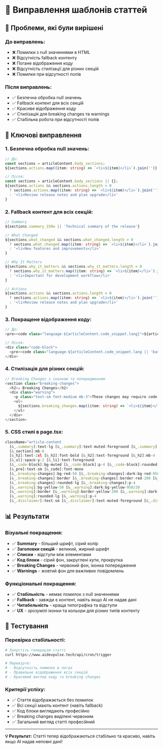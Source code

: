 # 🔧 Виправлення шаблонів статтей

## 🎯 Проблеми, які були вирішені

### **До виправлень:**
- ❌ Помилки з null значеннями в HTML
- ❌ Відсутність fallback контенту
- ❌ Погане відображення коду
- ❌ Відсутність стилізації для різних секцій
- ❌ Помилки при відсутності полів

### **Після виправлень:**
- ✅ Безпечна обробка null значень
- ✅ Fallback контент для всіх секцій
- ✅ Красиве відображення коду
- ✅ Стилізація для breaking changes та warnings
- ✅ Стабільна робота при відсутності полів

## 🔧 Ключові виправлення

### **1. Безпечна обробка null значень:**
```typescript
// До:
const sections = articleContent.body_sections;
${sections.actions.map((item: string) => `<li>${item}</li>`).join('')}

// Після:
const sections = articleContent.body_sections || {};
${sections.actions && sections.actions.length > 0
  ? sections.actions.map((item: string) => `<li>${item}</li>`).join('')
  : '<li>Review release notes and plan upgrade</li>'
}
```

### **2. Fallback контент для всіх секцій:**
```typescript
// Summary
${sections.summary_150w || 'Technical summary of the release'}

// What Changed
${sections.what_changed && sections.what_changed.length > 0 
  ? sections.what_changed.map((item: string) => `<li>${item}</li>`).join('')
  : '<li>New features and improvements</li>'
}

// Why It Matters
${sections.why_it_matters && sections.why_it_matters.length > 0
  ? sections.why_it_matters.map((item: string) => `<li>${item}</li>`).join('')
  : '<li>Important for development workflow</li>'
}

// Actions
${sections.actions && sections.actions.length > 0
  ? sections.actions.map((item: string) => `<li>${item}</li>`).join('')
  : '<li>Review release notes and plan upgrade</li>'
}
```

### **3. Покращене відображення коду:**
```typescript
// До:
<pre><code class="language-${articleContent.code_snippet.lang}">${articleContent.code_snippet.code}</code></pre>

// Після:
<div class="code-block">
  <pre><code class="language-${articleContent.code_snippet.lang || 'bash'}">${articleContent.code_snippet.code}</code></pre>
</div>
```

### **4. Стилізація для різних секцій:**
```typescript
// Breaking Changes з іконкою та попередженням
<section class="breaking-changes">
  <h2>⚠️ Breaking Changes</h2>
  <div class="warning">
    <p class="text-sm font-medium mb-3">These changes may require code modifications:</p>
    <ul>
      ${sections.breaking_changes.map((item: string) => `<li>${item}</li>`).join('')}
    </ul>
  </div>
</section>
```

### **5. CSS стилі в page.tsx:**
```typescript
className="article-content 
  [&_.summary]:text-lg [&_.summary]:text-muted-foreground [&_.summary]:mb-8 
  [&_section]:mb-8 
  [&_h2]:text-2xl [&_h2]:font-bold [&_h2]:text-foreground [&_h2]:mb-4 
  [&_ul]:space-y-2 [&_li]:text-foreground 
  [&_.code-block]:bg-muted [&_.code-block]:p-4 [&_.code-block]:rounded-lg [&_.code-block]:overflow-x-auto 
  [&_pre]:text-sm [&_code]:font-mono 
  [&_.breaking-changes]:bg-red-50 [&_.breaking-changes]:dark:bg-red-950/20 
  [&_.breaking-changes]:border [&_.breaking-changes]:border-red-200 [&_.breaking-changes]:dark:border-red-800 
  [&_.breaking-changes]:rounded-lg [&_.breaking-changes]:p-4 
  [&_.warning]:bg-yellow-50 [&_.warning]:dark:bg-yellow-950/20 
  [&_.warning]:border [&_.warning]:border-yellow-200 [&_.warning]:dark:border-yellow-800 
  [&_.warning]:rounded-lg [&_.warning]:p-4 
  [&_.disclaimer]:text-sm [&_.disclaimer]:text-muted-foreground [&_.disclaimer]:italic [&_.disclaimer]:mt-8"
```

## 📊 Результати

### **Візуальні покращення:**
- ✅ **Summary** - більший шрифт, сірий колір
- ✅ **Заголовки секцій** - великий, жирний шрифт
- ✅ **Списки** - відступи між елементами
- ✅ **Код блоки** - сірий фон, закруглені кути, прокрутка
- ✅ **Breaking Changes** - червоний фон, іконка попередження
- ✅ **Warnings** - жовтий фон для важливих повідомлень

### **Функціональні покращення:**
- ✅ **Стабільність** - немає помилок з null значеннями
- ✅ **Fallback** - завжди є контент, навіть якщо AI не надав дані
- ✅ **Читабельність** - краща типографіка та відступи
- ✅ **UX** - зрозумілі іконки та кольори для різних типів контенту

## 🧪 Тестування

### **Перевірка стабільності:**
```bash
# Запустіть генерацію статті
curl https://www.aidevpulse.tech/api/cron/trigger

# Перевірте:
# - Відсутність помилок в логах
# - Правильне відображення всіх секцій
# - Красивий вигляд коду та breaking changes
```

### **Критерії успіху:**
- ✅ Стаття відображається без помилок
- ✅ Всі секції мають контент (навіть fallback)
- ✅ Код блоки виглядають професійно
- ✅ Breaking changes виділені червоним
- ✅ Загальний вигляд статті професійний

---

**💡 Результат:** Статті тепер відображаються стабільно та красиво, навіть якщо AI надав неповні дані!
